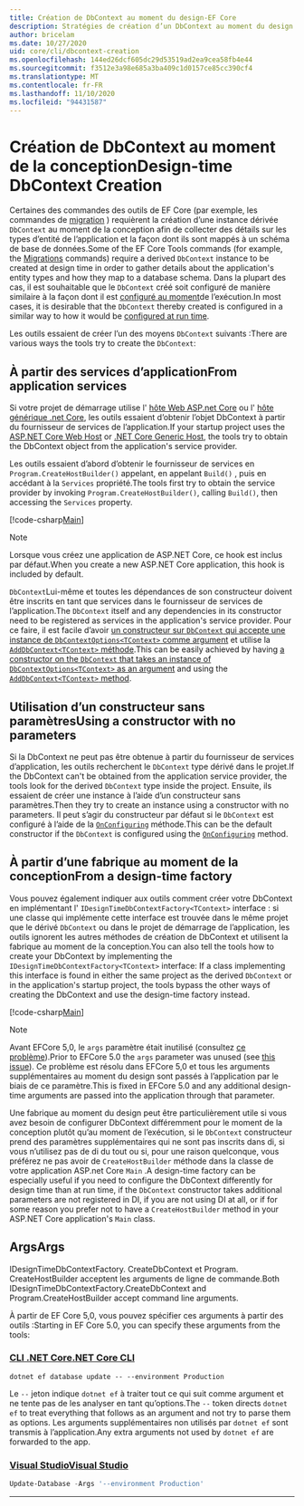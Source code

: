 ```yaml
---
title: Création de DbContext au moment du design-EF Core
description: Stratégies de création d’un DbContext au moment du design avec Entity Framework Core
author: bricelam
ms.date: 10/27/2020
uid: core/cli/dbcontext-creation
ms.openlocfilehash: 144ed26dcf605dc29d53519ad2ea9cea58fb4e44
ms.sourcegitcommit: f3512e3a98e685a3ba409c1d0157ce85cc390cf4
ms.translationtype: MT
ms.contentlocale: fr-FR
ms.lasthandoff: 11/10/2020
ms.locfileid: "94431587"
---
```

# <a name="design-time-dbcontext-creation"></a><span data-ttu-id="f67cc-103">Création de DbContext au moment de la conception</span><span class="sxs-lookup"><span data-stu-id="f67cc-103">Design-time DbContext Creation</span></span>

<span data-ttu-id="f67cc-104">Certaines des commandes des outils de EF Core (par exemple, les commandes de [migration][1] ) requièrent la création d’une instance dérivée `DbContext` au moment de la conception afin de collecter des détails sur les types d’entité de l’application et la façon dont ils sont mappés à un schéma de base de données.</span><span class="sxs-lookup"><span data-stu-id="f67cc-104">Some of the EF Core Tools commands (for example, the [Migrations][1] commands) require a derived `DbContext` instance to be created at design time in order to gather details about the application's entity types and how they map to a database schema.</span></span> <span data-ttu-id="f67cc-105">Dans la plupart des cas, il est souhaitable que le `DbContext` créé soit configuré de manière similaire à la façon dont il est [configuré au moment][2]de l’exécution.</span><span class="sxs-lookup"><span data-stu-id="f67cc-105">In most cases, it is desirable that the `DbContext` thereby created is configured in a similar way to how it would be [configured at run time][2].</span></span>

<span data-ttu-id="f67cc-106">Les outils essaient de créer l’un des moyens `DbContext` suivants :</span><span class="sxs-lookup"><span data-stu-id="f67cc-106">There are various ways the tools try to create the `DbContext`:</span></span>

## <a name="from-application-services"></a><span data-ttu-id="f67cc-107">À partir des services d’application</span><span class="sxs-lookup"><span data-stu-id="f67cc-107">From application services</span></span>

<span data-ttu-id="f67cc-108">Si votre projet de démarrage utilise l' [hôte Web ASP.net Core][3] ou l' [hôte générique .net Core][4], les outils essaient d’obtenir l’objet DbContext à partir du fournisseur de services de l’application.</span><span class="sxs-lookup"><span data-stu-id="f67cc-108">If your startup project uses the [ASP.NET Core Web Host][3] or [.NET Core Generic Host][4], the tools try to obtain the DbContext object from the application's service provider.</span></span>

<span data-ttu-id="f67cc-109">Les outils essaient d’abord d’obtenir le fournisseur de services en `Program.CreateHostBuilder()` appelant, en appelant `Build()` , puis en accédant à la `Services` propriété.</span><span class="sxs-lookup"><span data-stu-id="f67cc-109">The tools first try to obtain the service provider by invoking `Program.CreateHostBuilder()`, calling `Build()`, then accessing the `Services` property.</span></span>

[!code-csharp[Main](../../../samples/core/Miscellaneous/CommandLine/ApplicationService.cs#ApplicationService)]

> [!NOTE]
> <span data-ttu-id="f67cc-110">Lorsque vous créez une application de ASP.NET Core, ce hook est inclus par défaut.</span><span class="sxs-lookup"><span data-stu-id="f67cc-110">When you create a new ASP.NET Core application, this hook is included by default.</span></span>

<span data-ttu-id="f67cc-111">`DbContext`Lui-même et toutes les dépendances de son constructeur doivent être inscrits en tant que services dans le fournisseur de services de l’application.</span><span class="sxs-lookup"><span data-stu-id="f67cc-111">The `DbContext` itself and any dependencies in its constructor need to be registered as services in the application's service provider.</span></span> <span data-ttu-id="f67cc-112">Pour ce faire, il est facile d’avoir [un constructeur sur `DbContext` qui accepte une instance de `DbContextOptions<TContext>` comme argument][5] et utilise la [ `AddDbContext<TContext>` méthode][6].</span><span class="sxs-lookup"><span data-stu-id="f67cc-112">This can be easily achieved by having [a constructor on the `DbContext` that takes an instance of `DbContextOptions<TContext>` as an argument][5] and using the [`AddDbContext<TContext>` method][6].</span></span>

## <a name="using-a-constructor-with-no-parameters"></a><span data-ttu-id="f67cc-113">Utilisation d’un constructeur sans paramètres</span><span class="sxs-lookup"><span data-stu-id="f67cc-113">Using a constructor with no parameters</span></span>

<span data-ttu-id="f67cc-114">Si la DbContext ne peut pas être obtenue à partir du fournisseur de services d’application, les outils recherchent le `DbContext` type dérivé dans le projet.</span><span class="sxs-lookup"><span data-stu-id="f67cc-114">If the DbContext can't be obtained from the application service provider, the tools look for the derived `DbContext` type inside the project.</span></span> <span data-ttu-id="f67cc-115">Ensuite, ils essaient de créer une instance à l’aide d’un constructeur sans paramètres.</span><span class="sxs-lookup"><span data-stu-id="f67cc-115">Then they try to create an instance using a constructor with no parameters.</span></span> <span data-ttu-id="f67cc-116">Il peut s’agir du constructeur par défaut si le `DbContext` est configuré à l’aide de la [`OnConfiguring`][7] méthode.</span><span class="sxs-lookup"><span data-stu-id="f67cc-116">This can be the default constructor if the `DbContext` is configured using the [`OnConfiguring`][7] method.</span></span>

## <a name="from-a-design-time-factory"></a><span data-ttu-id="f67cc-117">À partir d’une fabrique au moment de la conception</span><span class="sxs-lookup"><span data-stu-id="f67cc-117">From a design-time factory</span></span>

<span data-ttu-id="f67cc-118">Vous pouvez également indiquer aux outils comment créer votre DbContext en implémentant l' `IDesignTimeDbContextFactory<TContext>` interface : si une classe qui implémente cette interface est trouvée dans le même projet que le dérivé `DbContext` ou dans le projet de démarrage de l’application, les outils ignorent les autres méthodes de création de DbContext et utilisent la fabrique au moment de la conception.</span><span class="sxs-lookup"><span data-stu-id="f67cc-118">You can also tell the tools how to create your DbContext by implementing the `IDesignTimeDbContextFactory<TContext>` interface: If a class implementing this interface is found in either the same project as the derived `DbContext` or in the application's startup project, the tools bypass the other ways of creating the DbContext and use the design-time factory instead.</span></span>

[!code-csharp[Main](../../../samples/core/Miscellaneous/CommandLine/BloggingContextFactory.cs#BloggingContextFactory)]

> [!NOTE]
> <span data-ttu-id="f67cc-119">Avant EFCore 5,0, le `args` paramètre était inutilisé (consultez [ce problème][8]).</span><span class="sxs-lookup"><span data-stu-id="f67cc-119">Prior to EFCore 5.0 the `args` parameter was unused (see [this issue][8]).</span></span>
> <span data-ttu-id="f67cc-120">Ce problème est résolu dans EFCore 5,0 et tous les arguments supplémentaires au moment du design sont passés à l’application par le biais de ce paramètre.</span><span class="sxs-lookup"><span data-stu-id="f67cc-120">This is fixed in EFCore 5.0 and any additional design-time arguments are passed into the application through that parameter.</span></span>

<span data-ttu-id="f67cc-121">Une fabrique au moment du design peut être particulièrement utile si vous avez besoin de configurer DbContext différemment pour le moment de la conception plutôt qu’au moment de l’exécution, si le `DbContext` constructeur prend des paramètres supplémentaires qui ne sont pas inscrits dans di, si vous n’utilisez pas de di du tout ou si, pour une raison quelconque, vous préférez ne pas avoir de `CreateHostBuilder` méthode dans la classe de votre application ASP.net Core `Main` .</span><span class="sxs-lookup"><span data-stu-id="f67cc-121">A design-time factory can be especially useful if you need to configure the DbContext differently for design time than at run time, if the `DbContext` constructor takes additional parameters are not registered in DI, if you are not using DI at all, or if for some reason you prefer not to have a `CreateHostBuilder` method in your ASP.NET Core application's `Main` class.</span></span>

## <a name="args"></a><span data-ttu-id="f67cc-122">Args</span><span class="sxs-lookup"><span data-stu-id="f67cc-122">Args</span></span>

<span data-ttu-id="f67cc-123">IDesignTimeDbContextFactory. CreateDbContext et Program. CreateHostBuilder acceptent les arguments de ligne de commande.</span><span class="sxs-lookup"><span data-stu-id="f67cc-123">Both IDesignTimeDbContextFactory.CreateDbContext and Program.CreateHostBuilder accept command line arguments.</span></span>

<span data-ttu-id="f67cc-124">À partir de EF Core 5,0, vous pouvez spécifier ces arguments à partir des outils :</span><span class="sxs-lookup"><span data-stu-id="f67cc-124">Starting in EF Core 5.0, you can specify these arguments from the tools:</span></span>

### <a name="net-core-cli"></a>[<span data-ttu-id="f67cc-125">CLI .NET Core</span><span class="sxs-lookup"><span data-stu-id="f67cc-125">.NET Core CLI</span></span>](#tab/dotnet-core-cli)

```dotnetcli
dotnet ef database update -- --environment Production
```

<span data-ttu-id="f67cc-126">Le `--` jeton indique `dotnet ef` à traiter tout ce qui suit comme argument et ne tente pas de les analyser en tant qu’options.</span><span class="sxs-lookup"><span data-stu-id="f67cc-126">The `--` token directs `dotnet ef` to treat everything that follows as an argument and not try to parse them as options.</span></span> <span data-ttu-id="f67cc-127">Les arguments supplémentaires non utilisés par `dotnet ef` sont transmis à l’application.</span><span class="sxs-lookup"><span data-stu-id="f67cc-127">Any extra arguments not used by `dotnet ef` are forwarded to the app.</span></span>

### <a name="visual-studio"></a>[<span data-ttu-id="f67cc-128">Visual Studio</span><span class="sxs-lookup"><span data-stu-id="f67cc-128">Visual Studio</span></span>](#tab/vs)

```powershell
Update-Database -Args '--environment Production'
```

***

  [1]: xref:core/managing-schemas/migrations/index
  [2]: xref:core/dbcontext-configuration/index
  [3]: /aspnet/core/fundamentals/host/web-host
  [4]: /aspnet/core/fundamentals/host/generic-host
  [5]: xref:core/dbcontext-configuration/index#constructor-argument
  [6]: xref:core/dbcontext-configuration/index#using-dbcontext-with-dependency-injection
  [7]: xref:core/dbcontext-configuration/index#onconfiguring
  [8]: https://github.com/dotnet/efcore/issues/8332

